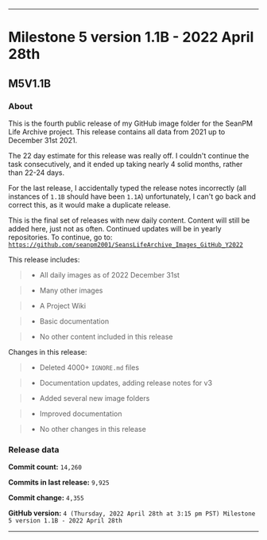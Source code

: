 ***

# Milestone 5 version 1.1B - 2022 April 28th

## M5V1.1B

### About

This is the fourth public release of my GitHub image folder for the SeanPM Life Archive project. This release contains all data from 2021 up to December 31st 2021.

The 22 day estimate for this release was really off. I couldn't continue the task consecutively, and it ended up taking nearly 4 solid months, rather than 22-24 days.

For the last release, I accidentally typed the release notes incorrectly (all instances of `1.1B` should have been `1.1A`) unfortunately, I can't go back and correct this, as it would make a duplicate release.

This is the final set of releases with new daily content. Content will still be added here, just not as often. Continued updates will be in yearly repositories. To continue, go to: [`https://github.com/seanpm2001/SeansLifeArchive_Images_GitHub_Y2022`](https://github.com/seanpm2001/SeansLifeArchive_Images_GitHub_Y2022)

<!-- This is a follow-up to the 2022 annual release. !-->

This release includes:

> * All daily images as of 2022 December 31st

> * Many other images

> * A Project Wiki

> * Basic documentation

> * No other content included in this release

Changes in this release:

> * Deleted 4000+ `IGNORE.md` files

> * Documentation updates, adding release notes for v3

> * Added several new image folders

> * Improved documentation

> * No other changes in this release

### Release data

**Commit count:** `14,260`

**Commits in last release:** `9,925`

**Commit change:** `4,355`

**GitHub version:** `4 (Thursday, 2022 April 28th at 3:15 pm PST) Milestone 5 version 1.1B - 2022 April 28th`

***
